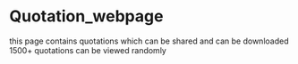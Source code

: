 # Quotation_webpage
this page contains quotations which can be shared and can be downloaded 
1500+ quotations can be viewed randomly 

